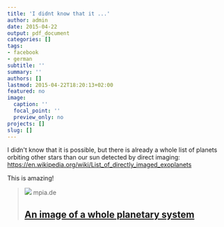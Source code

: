 ```yaml
---
title: 'I didnt know that it ...'
author: admin
date: 2015-04-22
output: pdf_document
categories: []
tags:
- facebook
- german
subtitle: ''
summary: ''
authors: []
lastmod: 2015-04-22T18:20:13+02:00
featured: no
image:
  caption: ''
  focal_point: ''
  preview_only: no
projects: []
slug: []
---
```

I didn't know that it is possible, but there is already a whole list of planets orbiting other stars than our sun detected by direct imaging: https://en.wikipedia.org/wiki/List_of_directly_imaged_exoplanets

This is amazing!
> [![](https://www.mpia.de/3515973/teaser-1429519733.jpg)](http://www.mpia.de/news/science/2015-05-hr8799)
> mpia.de
> ## [An image of a whole planetary system](http://www.mpia.de/news/science/2015-05-hr8799)
>

